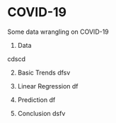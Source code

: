 # COVID-19
Some data wrangling on COVID-19

1. Data

cdscd


2. Basic Trends
dfsv

3. Linear Regression
df

4. Prediction
df

5. Conclusion
dsfv
